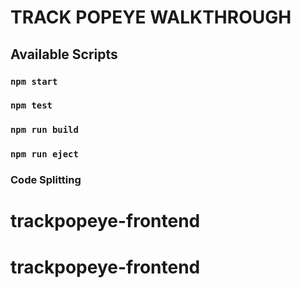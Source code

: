 # TRACK POPEYE WALKTHROUGH

## Available Scripts



### `npm start`


### `npm test`


### `npm run build`



### `npm run eject`


### Code Splitting

# trackpopeye-frontend
# trackpopeye-frontend
